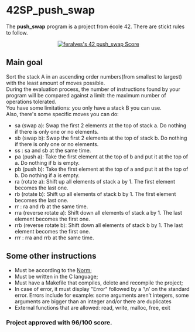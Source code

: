 # 42SP_push_swap
The <b>push_swap</b> program is a project from école 42. There are stickt rules to follow.

<div align="center">
<a href="https://github.com/JaeSeoKim/badge42"><img src="https://badge42.vercel.app/api/v2/cli7l4sim001108mvngbgwmeh/project/2922598" alt="feralves's 42 push_swap Score" /></a>
</div>

## Main goal
Sort the stack A in an ascending order numbers(from smallest to largest) with the least amount of moves possible. 
<br>During the evaluation process, the number of instructions found by your program will be compared against a limit: the maximum number of operations tolerated.
<br>You have some limitations: you only have a stack B you can use. 
<br>Also, there's some specific moves you can do:

* sa (swap a): Swap the first 2 elements at the top of stack a. Do nothing if there is only one or no elements.
* sb (swap b): Swap the first 2 elements at the top of stack b. Do nothing if there is only one or no elements.
* ss : sa and sb at the same time.
* pa (push a): Take the first element at the top of b and put it at the top of a. Do nothing if b is empty.
* pb (push b): Take the first element at the top of a and put it at the top of b. Do nothing if a is empty.
* ra (rotate a): Shift up all elements of stack a by 1. The first element becomes the last one.
* rb (rotate b): Shift up all elements of stack b by 1. The first element becomes the last one.
* rr : ra and rb at the same time.
* rra (reverse rotate a): Shift down all elements of stack a by 1. The last element becomes the first one.
* rrb (reverse rotate b): Shift down all elements of stack b by 1. The last element becomes the first one.
* rrr : rra and rrb at the same time.

## Some other instructions

* Must be according to the [Norm](https://github.com/42School/norminette/blob/master/pdf/en.norm.pdf);
* Must be written in the C language;
* Must have a Makefile that compiles, delete and recompile the project;
* In case of error, it must display "Error" followed by a ’\n’ on the standard error. Errors include for example: some arguments aren’t integers, some arguments are
bigger than an integer and/or there are duplicates
* External functions that are allowed: read, write, malloc, free, exit


### Project approved with 96/100 score.
